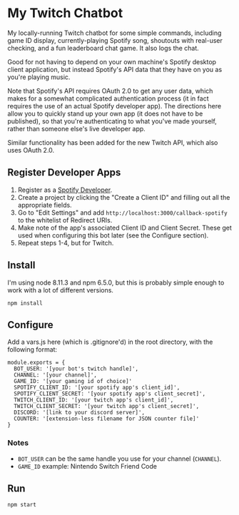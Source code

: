 # My Twitch Chatbot

My locally-running Twitch chatbot for some simple commands, including game ID
display, currently-playing Spotify song, shoutouts with real-user checking, and
a fun leaderboard chat game. It also logs the chat.

Good for not having to depend on your own machine's Spotify desktop client
application, but instead Spotify's API data that they have on you as you're
playing music.

Note that Spotify's API requires OAuth 2.0 to get any user data, which makes for
a somewhat complicated authentication process (it in fact requires the use of an
actual Spotify developer app). The directions here allow you to quickly stand up
your own app (it does not have to be published), so that you're authenticating
to what you've made yourself, rather than someone else's live developer app.

Similar functionality has been added for the new Twitch API, which also uses
OAuth 2.0.

## Register Developer Apps

1. Register as a [Spotify Developer](https://developer.spotify.com/dashboard/login).
2. Create a project by clicking the "Create a Client ID" and filling out all
   the appropriate fields.
3. Go to "Edit Settings" and add `http://localhost:3000/callback-spotify` to the
   whitelist of Redirect URIs.
4. Make note of the app's associated Client ID and Client Secret. These get
   used when configuring this bot later (see the Configure section).
5. Repeat steps 1-4, but for Twitch.

## Install

I'm using node 8.11.3 and npm 6.5.0, but this is probably simple enough to work
with a lot of different versions.

    npm install

## Configure

Add a vars.js here (which is .gitignore'd) in the root directory, with the
following format:

    module.exports = {
      BOT_USER: '[your bot's twitch handle]',
      CHANNEL: '[your channel]',
      GAME_ID: '[your gaming id of choice]'
      SPOTIFY_CLIENT_ID: '[your spotify app's client_id]',
      SPOTIFY_CLIENT_SECRET: '[your spotify app's client_secret]',
      TWITCH_CLIENT_ID: '[your twitch app's client_id]',
      TWITCH_CLIENT_SECRET: '[your twitch app's client_secret]',
      DISCORD: '[link to your discord server]',
      COUNTER: '[extension-less filename for JSON counter file]'
    }

### Notes

- `BOT_USER` can be the same handle you use for your channel (`CHANNEL`).
- `GAME_ID` example: Nintendo Switch Friend Code

## Run

    npm start
